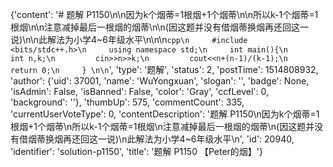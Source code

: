 {'content': '# 题解 P1150\n\n因为k个烟蒂=1根烟+1个烟蒂\n\n所以k-1个烟蒂=1根烟\n\n注意减掉最后一根烟的烟蒂\n\n(因这题并没有借烟蒂换烟再还回这一说)\n\n此解法为小学4~6年级水平\n\n\n```cpp\n     #include <bits/stdc++.h>\n     using namespace std;\n     int main(){\n         int n,k;\n         cin>>n>>k;\n         cout<<n+(n-1)/(k-1);\n         return 0;\n     } \n\n```', 'type': '题解', 'status': 2, 'postTime': 1514808932, 'author': {'uid': 37001, 'name': 'WuYongxuan', 'slogan': '', 'badge': None, 'isAdmin': False, 'isBanned': False, 'color': 'Gray', 'ccfLevel': 0, 'background': ''}, 'thumbUp': 575, 'commentCount': 335, 'currentUserVoteType': 0, 'contentDescription': '题解 P1150\n因为k个烟蒂=1根烟+1个烟蒂\n所以k-1个烟蒂=1根烟\n注意减掉最后一根烟的烟蒂\n(因这题并没有借烟蒂换烟再还回这一说)\n此解法为小学4~6年级水平\n', 'id': 20940, 'identifier': 'solution-p1150', 'title': '题解 P1150 【Peter的烟】'}
